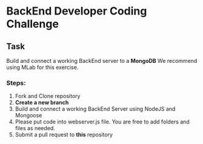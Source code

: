 # BackEnd Developer Coding Challenge

## Task
Build and connect a working BackEnd server to a **MongoDB**
We recommend using MLab for this exercise.

### Steps:
1. Fork and Clone repository
1. **Create a new branch**
1. Build and connect a working BackEnd Server using NodeJS and Mongoose
1. Please put code into webserver.js file. You are free to add folders and files as needed.
1. Submit a pull request to **this** repository
